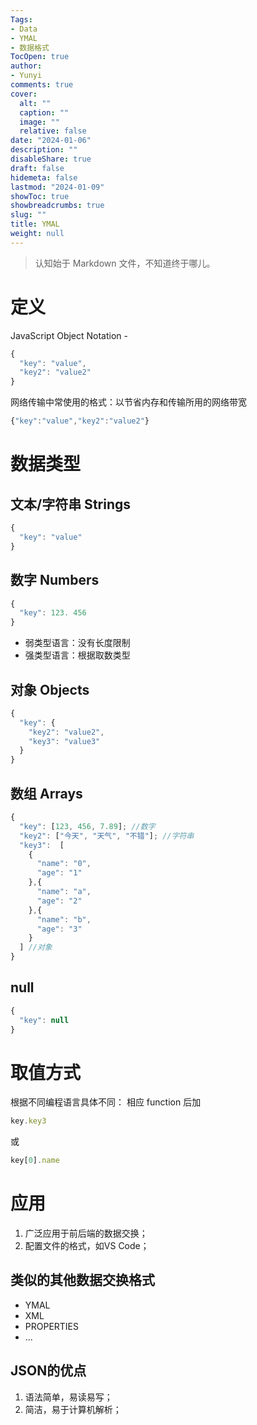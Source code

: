 ```yaml
---
Tags:
- Data
- YMAL
- 数据格式
TocOpen: true
author:
- Yunyi
comments: true
cover:
  alt: ""
  caption: ""
  image: ""
  relative: false
date: "2024-01-06"
description: ""
disableShare: true
draft: false
hidemeta: false
lastmod: "2024-01-09"
showToc: true
showbreadcrumbs: true
slug: ""
title: YMAL
weight: null
---
```



> 认知始于 Markdown 文件，不知道终于哪儿。

# 定义

JavaScript Object Notation -

```JavaScript
{
  "key": "value",
  "key2": "value2"
}
```

网络传输中常使用的格式：以节省内存和传输所用的网络带宽
```JavaScript
{"key":"value","key2":"value2"}
```

# 数据类型

## 文本/字符串 Strings
```JavaScript
{
  "key": "value"
}
```

## 数字 Numbers
```JavaScript
{
  "key": 123. 456
}
```

- 弱类型语言：没有长度限制
- 强类型语言：根据取数类型

## 对象 Objects
```JavaScript
{
  "key": {
    "key2": "value2",
    "key3": "value3"
  }
}
```

## 数组 Arrays
```JavaScript
{
  "key": [123, 456, 7.89]; //数字
  "key2": ["今天", "天气", "不错"]; //字符串
  "key3":  [
    {
      "name": "0",
      "age": "1"
    },{
      "name": "a",
      "age": "2"
    },{
      "name": "b",
      "age": "3"
    }
  ] //对象
} 
```

## null
```JavaScript
{
  "key": null
}
```

# 取值方式
根据不同编程语言具体不同：
相应 function 后加
```JavaScript
key.key3
```
或
```JavaScript
key[0].name
```

# 应用
1. 广泛应用于前后端的数据交换；
2. 配置文件的格式，如VS Code；

## 类似的其他数据交换格式
- YMAL
- XML
- PROPERTIES
- ...

## JSON的优点
1. 语法简单，易读易写；
2. 简洁，易于计算机解析；
